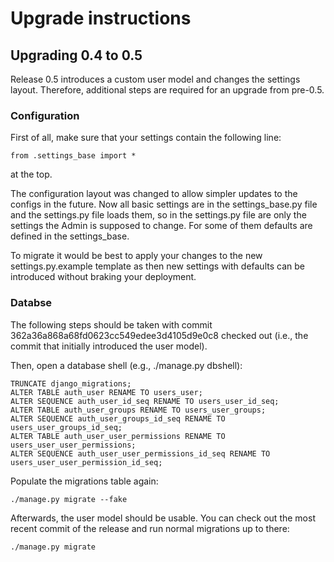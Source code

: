 Upgrade instructions
====================

Upgrading 0.4 to 0.5
--------------------

Release 0.5 introduces a custom user model and changes the settings layout.
Therefore, additional steps are required for an upgrade from pre-0.5.

### Configuration 

First of all, make sure that your settings contain the following line:

    from .settings_base import *

at the top.


The configuration layout was changed to allow simpler updates to the configs in the future. Now all basic settings
are in the settings_base.py file and the settings.py file loads them, so in the settings.py file are only the
settings the Admin is supposed to change. For some of them defaults are defined in the settings_base.

To migrate it would be best to apply your changes to the new settings.py.example template as then new settings with
defaults can be introduced without braking your deployment.

### Databse

The following steps should be taken with commit 362a36a868a68fd0623cc549edee3d4105d9e0c8 checked out (i.e., the commit that initially introduced the user model).

Then, open a database shell (e.g., ./manage.py dbshell):

    TRUNCATE django_migrations;
    ALTER TABLE auth_user RENAME TO users_user;
    ALTER SEQUENCE auth_user_id_seq RENAME TO users_user_id_seq;
    ALTER TABLE auth_user_groups RENAME TO users_user_groups;
    ALTER SEQUENCE auth_user_groups_id_seq RENAME TO users_user_groups_id_seq;
    ALTER TABLE auth_user_user_permissions RENAME TO users_user_user_permissions;
    ALTER SEQUENCE auth_user_user_permissions_id_seq RENAME TO users_user_user_permission_id_seq;

Populate the migrations table again:

    ./manage.py migrate --fake

Afterwards, the user model should be usable. You can check out the most recent commit of the release and run normal migrations up to there:

    ./manage.py migrate

